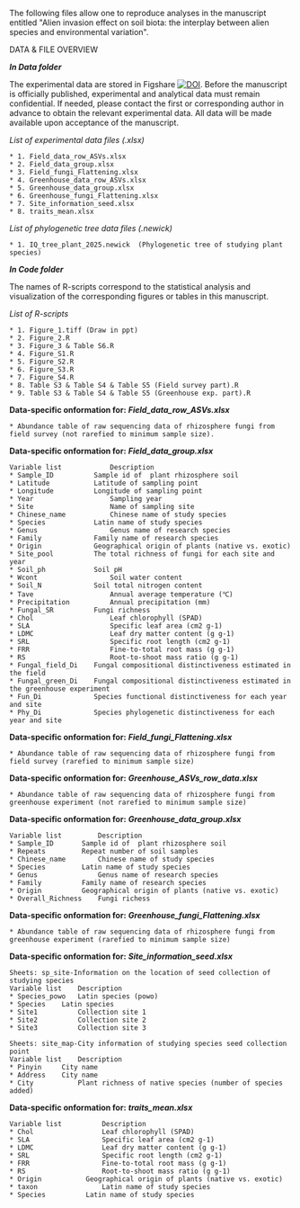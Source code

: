 The following files allow one to reproduce analyses in the manuscript entitled "Alien invasion effect on soil biota: the interplay between alien species and environmental variation".

DATA & FILE OVERVIEW

***In Data folder***

The experimental data are stored in Figshare [![DOI](https://zenodo.org/badge/DOI/10.6084/m9.figshare.27880494.svg)](https://doi.org/10.6084/m9.figshare.27880494.v1).
Before the manuscript is officially published, experimental and analytical data must remain confidential. 
If needed, please contact the first or corresponding author in advance to obtain the relevant experimental data. 
All data will be made available upon acceptance of the manuscript.

*List of experimental data files (.xlsx)*

    * 1. Field_data_row_ASVs.xlsx  
    * 2. Field_data_group.xlsx  
    * 3. Field_fungi_Flattening.xlsx
    * 4. Greenhouse_data_row_ASVs.xlsx  
    * 5. Greenhouse_data_group.xlsx  
    * 6. Greenhouse_fungi_Flattening.xlsx  
    * 7. Site_information_seed.xlsx  
    * 8. traits_mean.xlsx  
    
*List of phylogenetic tree data files (.newick)*  

    * 1. IQ_tree_plant_2025.newick  (Phylogenetic tree of studying plant species)

***In Code folder***

The names of R-scripts correspond to the statistical analysis and visualization of the corresponding figures or tables in this manuscript.

*List of R-scripts*

    * 1. Figure_1.tiff (Draw in ppt)
    * 2. Figure_2.R  
    * 3. Figure_3 & Table S6.R  
    * 4. Figure_S1.R  
    * 5. Figure_S2.R  
    * 6. Figure_S3.R 
    * 7. Figure_S4.R  
    * 8. Table S3 & Table S4 & Table S5 (Field survey part).R  
    * 9. Table S3 & Table S4 & Table S5 (Greenhouse exp. part).R  
    
**Data-specific onformation for:** ***Field_data_row_ASVs.xlsx***

    * Abundance table of raw sequencing data of rhizosphere fungi from field survey (not rarefied to minimum sample size).

**Data-specific onformation for:** ***Field_data_group.xlsx***

    Variable list	         Description
    * Sample_ID	         Sample id of  plant rhizosphere soil 
    * Latitude	         Latitude of sampling point
    * Longitude	         Longitude of sampling point
    * Year	                 Sampling year
    * Site	                 Name of sampling site
    * Chinese_name	         Chinese name of study species
    * Species	         Latin name of study species
    * Genus	                 Genus name of research species
    * Family	         Family name of research species
    * Origin	         Geographical origin of plants (native vs. exotic)
    * Site_pool	         The total richness of fungi for each site and year
    * Soil_ph	         Soil pH
    * Wcont	                 Soil water content
    * Soil_N	         Soil total nitrogen content
    * Tave	                 Annual average temperature (℃)
    * Precipitation	         Annual precipitation (mm)
    * Fungal_SR	         Fungi richness
    * Chol	                 Leaf chlorophyll (SPAD)
    * SLA	                 Specific leaf area (cm2 g-1)
    * LDMC	                 Leaf dry matter content (g g-1)
    * SRL	                 Specific root length (cm2 g-1)
    * FRR	                 Fine-to-total root mass (g g-1)
    * RS	                 Root-to-shoot mass ratio (g g-1)
    * Fungal_field_Di	 Fungal compositional distinctiveness estimated in the field
    * Fungal_green_Di	 Fungal compositional distinctiveness estimated in the greenhouse experiment
    * Fun_Di	         Species functional distinctiveness for each year and site
    * Phy_Di	         Species phylogenetic distinctiveness for each year and site

**Data-specific onformation for:** ***Field_fungi_Flattening.xlsx***

    * Abundance table of raw sequencing data of rhizosphere fungi from field survey (rarefied to minimum sample size)
      
**Data-specific onformation for:** ***Greenhouse_ASVs_row_data.xlsx***

    * Abundance table of raw sequencing data of rhizosphere fungi from greenhouse experiment (not rarefied to minimum sample size)

**Data-specific onformation for:** ***Greenhouse_data_group.xlsx***

    Variable list	      Description
    * Sample_ID	      Sample id of  plant rhizosphere soil 
    * Repeats	      Repeat number of soil samples
    * Chinese_name	      Chinese name of study species
    * Species	      Latin name of study species
    * Genus	              Genus name of research species
    * Family	      Family name of research species
    * Origin	      Geographical origin of plants (native vs. exotic)
    * Overall_Richness    Fungi richess

**Data-specific onformation for:** ***Greenhouse_fungi_Flattening.xlsx***

    * Abundance table of raw sequencing data of rhizosphere fungi from greenhouse experiment (rarefied to minimum sample size)
    
**Data-specific onformation for:** ***Site_information_seed.xlsx***

    Sheets: sp_site-Information on the location of seed collection of studying species
    Variable list	 Description
    * Species_powo	 Latin species (powo)
    * Species	 Latin species
    * Site1	         Collection site 1
    * Site2	         Collection site 2
    * Site3	         Collection site 3
    
    Sheets: site_map-City information of studying species seed collection point
    Variable list	 Description
    * Pinyin	 City name
    * Address	 City name
    * City	         Plant richness of native species (number of species added)

**Data-specific onformation for:** ***traits_mean.xlsx***

    Variable list	       Description
    * Chol	               Leaf chlorophyll (SPAD)
    * SLA	               Specific leaf area (cm2 g-1)
    * LDMC	               Leaf dry matter content (g g-1)
    * SRL	               Specific root length (cm2 g-1)
    * FRR	               Fine-to-total root mass (g g-1)
    * RS	               Root-to-shoot mass ratio (g g-1)
    * Origin	       Geographical origin of plants (native vs. exotic)
    * taxon	               Latin name of study species
    * Species	       Latin name of study species
